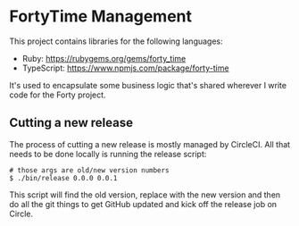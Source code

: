 # FortyTime Management

This project contains libraries for the following languages:

* Ruby: https://rubygems.org/gems/forty_time
* TypeScript: https://www.npmjs.com/package/forty-time

It's used to encapsulate some business logic that's shared wherever I write code
for the Forty project.

## Cutting a new release

The process of cutting a new release is mostly managed by CircleCI. All that
needs to be done locally is running the release script:

```
# those args are old/new version numbers
$ ./bin/release 0.0.0 0.0.1
```

This script will find the old version, replace with the new version and then do
all the git things to get GitHub updated and kick off the release job on Circle.
